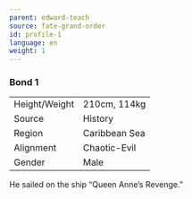 ```yaml
---
parent: edward-teach
source: fate-grand-order
id: profile-1
language: en
weight: 1
---
```


### Bond 1

<table>
  <tr><td>Height/Weight</td><td>210cm, 114kg</td></tr>
  <tr><td>Source</td><td>History</td></tr>
  <tr><td>Region</td><td>Caribbean Sea</td></tr>
  <tr><td>Alignment</td><td>Chaotic-Evil</td></tr>
  <tr><td>Gender</td><td>Male</td></tr>
</table>

He sailed on the ship “Queen Anne’s Revenge.”
